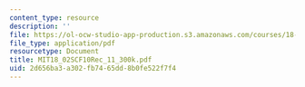 ```yaml
---
content_type: resource
description: ''
file: https://ol-ocw-studio-app-production.s3.amazonaws.com/courses/18-02sc-multivariable-calculus-fall-2010/2d656ba3a302fb7465dd8b0fe522f7f4_MIT18_02SCF10Rec_11_300k.pdf
file_type: application/pdf
resourcetype: Document
title: MIT18_02SCF10Rec_11_300k.pdf
uid: 2d656ba3-a302-fb74-65dd-8b0fe522f7f4
---
```

